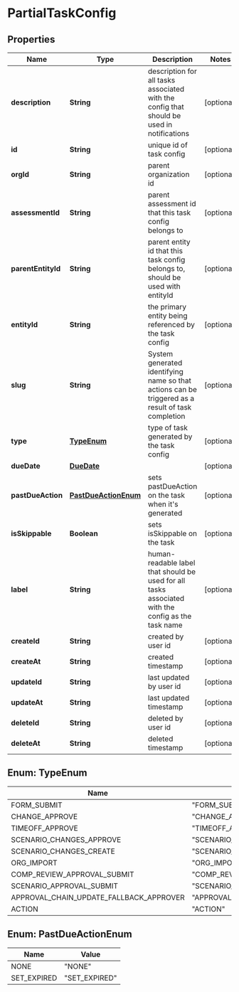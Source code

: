 

# PartialTaskConfig


## Properties

| Name | Type | Description | Notes |
|------------ | ------------- | ------------- | -------------|
|**description** | **String** | description for all tasks associated with the config that should be used in notifications |  [optional] |
|**id** | **String** | unique id of task config |  [optional] |
|**orgId** | **String** | parent organization id |  [optional] |
|**assessmentId** | **String** | parent assessment id that this task config belongs to |  [optional] |
|**parentEntityId** | **String** | parent entity id that this task config belongs to, should be used with entityId |  [optional] |
|**entityId** | **String** | the primary entity being referenced by the task config |  [optional] |
|**slug** | **String** | System generated identifying name so that actions can be triggered as a result of task completion |  [optional] |
|**type** | [**TypeEnum**](#TypeEnum) | type of task generated by the task config |  [optional] |
|**dueDate** | [**DueDate**](DueDate.md) |  |  [optional] |
|**pastDueAction** | [**PastDueActionEnum**](#PastDueActionEnum) | sets pastDueAction on the task when it&#39;s generated |  [optional] |
|**isSkippable** | **Boolean** | sets isSkippable on the task |  [optional] |
|**label** | **String** | human-readable label that should be used for all tasks associated with the config as the task name |  [optional] |
|**createId** | **String** | created by user id |  [optional] |
|**createAt** | **String** | created timestamp |  [optional] |
|**updateId** | **String** | last updated by user id |  [optional] |
|**updateAt** | **String** | last updated timestamp |  [optional] |
|**deleteId** | **String** | deleted by user id |  [optional] |
|**deleteAt** | **String** | deleted timestamp |  [optional] |



## Enum: TypeEnum

| Name | Value |
|---- | -----|
| FORM_SUBMIT | &quot;FORM_SUBMIT&quot; |
| CHANGE_APPROVE | &quot;CHANGE_APPROVE&quot; |
| TIMEOFF_APPROVE | &quot;TIMEOFF_APPROVE&quot; |
| SCENARIO_CHANGES_APPROVE | &quot;SCENARIO_CHANGES_APPROVE&quot; |
| SCENARIO_CHANGES_CREATE | &quot;SCENARIO_CHANGES_CREATE&quot; |
| ORG_IMPORT | &quot;ORG_IMPORT&quot; |
| COMP_REVIEW_APPROVAL_SUBMIT | &quot;COMP_REVIEW_APPROVAL_SUBMIT&quot; |
| SCENARIO_APPROVAL_SUBMIT | &quot;SCENARIO_APPROVAL_SUBMIT&quot; |
| APPROVAL_CHAIN_UPDATE_FALLBACK_APPROVER | &quot;APPROVAL_CHAIN_UPDATE_FALLBACK_APPROVER&quot; |
| ACTION | &quot;ACTION&quot; |



## Enum: PastDueActionEnum

| Name | Value |
|---- | -----|
| NONE | &quot;NONE&quot; |
| SET_EXPIRED | &quot;SET_EXPIRED&quot; |



